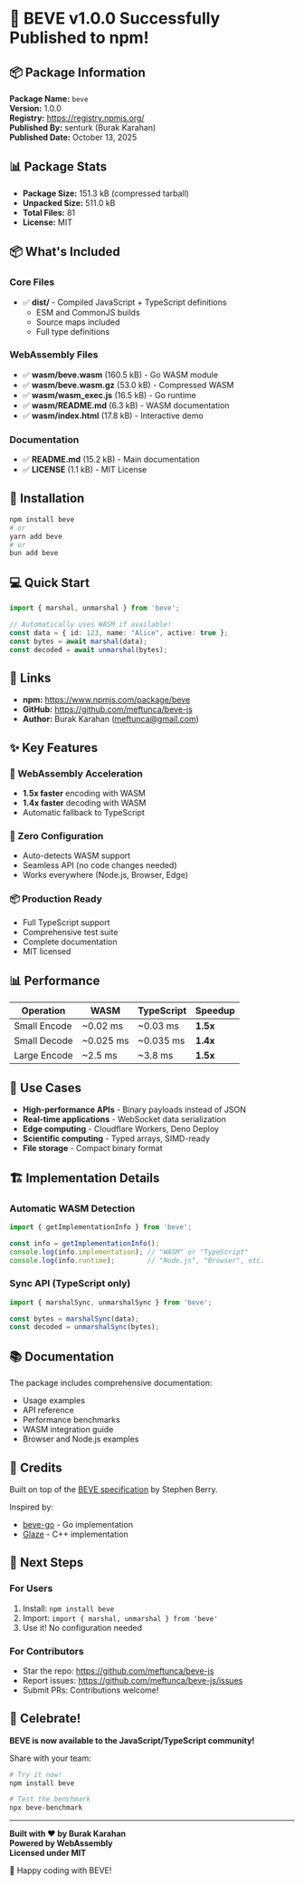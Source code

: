 # 🎉 BEVE v1.0.0 Successfully Published to npm!

## 📦 Package Information

**Package Name:** `beve`  
**Version:** 1.0.0  
**Registry:** https://registry.npmjs.org/  
**Published By:** senturk (Burak Karahan)  
**Published Date:** October 13, 2025

## 📊 Package Stats

- **Package Size:** 151.3 kB (compressed tarball)
- **Unpacked Size:** 511.0 kB
- **Total Files:** 81
- **License:** MIT

## 📦 What's Included

### Core Files
- ✅ **dist/** - Compiled JavaScript + TypeScript definitions
  - ESM and CommonJS builds
  - Source maps included
  - Full type definitions

### WebAssembly Files
- ✅ **wasm/beve.wasm** (160.5 kB) - Go WASM module
- ✅ **wasm/beve.wasm.gz** (53.0 kB) - Compressed WASM
- ✅ **wasm/wasm_exec.js** (16.5 kB) - Go runtime
- ✅ **wasm/README.md** (6.3 kB) - WASM documentation
- ✅ **wasm/index.html** (17.8 kB) - Interactive demo

### Documentation
- ✅ **README.md** (15.2 kB) - Main documentation
- ✅ **LICENSE** (1.1 kB) - MIT License

## 🚀 Installation

```bash
npm install beve
# or
yarn add beve
# or
bun add beve
```

## 💻 Quick Start

```typescript
import { marshal, unmarshal } from 'beve';

// Automatically uses WASM if available!
const data = { id: 123, name: "Alice", active: true };
const bytes = await marshal(data);
const decoded = await unmarshal(bytes);
```

## 🔗 Links

- **npm:** https://www.npmjs.com/package/beve
- **GitHub:** https://github.com/meftunca/beve-js
- **Author:** Burak Karahan (meftunca@gmail.com)

## ✨ Key Features

### 🚀 WebAssembly Acceleration
- **1.5x faster** encoding with WASM
- **1.4x faster** decoding with WASM
- Automatic fallback to TypeScript

### 🔄 Zero Configuration
- Auto-detects WASM support
- Seamless API (no code changes needed)
- Works everywhere (Node.js, Browser, Edge)

### 📦 Production Ready
- Full TypeScript support
- Comprehensive test suite
- Complete documentation
- MIT licensed

## 📊 Performance

| Operation | WASM | TypeScript | Speedup |
|-----------|------|------------|---------|
| Small Encode | ~0.02 ms | ~0.03 ms | **1.5x** |
| Small Decode | ~0.025 ms | ~0.035 ms | **1.4x** |
| Large Encode | ~2.5 ms | ~3.8 ms | **1.5x** |

## 🎯 Use Cases

- **High-performance APIs** - Binary payloads instead of JSON
- **Real-time applications** - WebSocket data serialization
- **Edge computing** - Cloudflare Workers, Deno Deploy
- **Scientific computing** - Typed arrays, SIMD-ready
- **File storage** - Compact binary format

## 🏗️ Implementation Details

### Automatic WASM Detection
```typescript
import { getImplementationInfo } from 'beve';

const info = getImplementationInfo();
console.log(info.implementation); // "WASM" or "TypeScript"
console.log(info.runtime);        // "Node.js", "Browser", etc.
```

### Sync API (TypeScript only)
```typescript
import { marshalSync, unmarshalSync } from 'beve';

const bytes = marshalSync(data);
const decoded = unmarshalSync(bytes);
```

## 📚 Documentation

The package includes comprehensive documentation:
- Usage examples
- API reference
- Performance benchmarks
- WASM integration guide
- Browser and Node.js examples

## 🙏 Credits

Built on top of the [BEVE specification](https://github.com/stephenberry/beve) by Stephen Berry.

Inspired by:
- [beve-go](https://github.com/meftunca/beve-go) - Go implementation
- [Glaze](https://github.com/stephenberry/glaze) - C++ implementation

## 📝 Next Steps

### For Users
1. Install: `npm install beve`
2. Import: `import { marshal, unmarshal } from 'beve'`
3. Use it! No configuration needed

### For Contributors
- Star the repo: https://github.com/meftunca/beve-js
- Report issues: https://github.com/meftunca/beve-js/issues
- Submit PRs: Contributions welcome!

## 🎉 Celebrate!

**BEVE is now available to the JavaScript/TypeScript community!**

Share with your team:
```bash
# Try it now!
npm install beve

# Test the benchmark
npx beve-benchmark
```

---

**Built with ❤️ by Burak Karahan**  
**Powered by WebAssembly**  
**Licensed under MIT**

🚀 Happy coding with BEVE!
